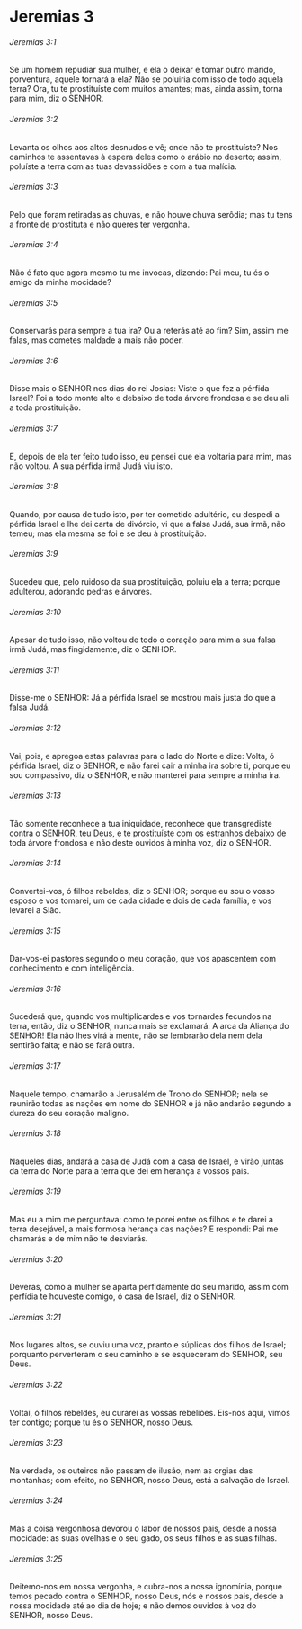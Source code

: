 # Jeremias 3

###### Jeremias 3:1

Se um homem repudiar sua mulher, e ela o deixar e tomar outro marido, porventura, aquele tornará a ela? Não se poluiria com isso de todo aquela terra? Ora, tu te prostituíste com muitos amantes; mas, ainda assim, torna para mim, diz o SENHOR.

###### Jeremias 3:2

Levanta os olhos aos altos desnudos e vê; onde não te prostituíste? Nos caminhos te assentavas à espera deles como o arábio no deserto; assim, poluíste a terra com as tuas devassidões e com a tua malícia.

###### Jeremias 3:3

Pelo que foram retiradas as chuvas, e não houve chuva serôdia; mas tu tens a fronte de prostituta e não queres ter vergonha.

###### Jeremias 3:4

Não é fato que agora mesmo tu me invocas, dizendo: Pai meu, tu és o amigo da minha mocidade?

###### Jeremias 3:5

Conservarás para sempre a tua ira? Ou a reterás até ao fim? Sim, assim me falas, mas cometes maldade a mais não poder.

###### Jeremias 3:6

Disse mais o SENHOR nos dias do rei Josias: Viste o que fez a pérfida Israel? Foi a todo monte alto e debaixo de toda árvore frondosa e se deu ali a toda prostituição.

###### Jeremias 3:7

E, depois de ela ter feito tudo isso, eu pensei que ela voltaria para mim, mas não voltou. A sua pérfida irmã Judá viu isto.

###### Jeremias 3:8

Quando, por causa de tudo isto, por ter cometido adultério, eu despedi a pérfida Israel e lhe dei carta de divórcio, vi que a falsa Judá, sua irmã, não temeu; mas ela mesma se foi e se deu à prostituição.

###### Jeremias 3:9

Sucedeu que, pelo ruidoso da sua prostituição, poluiu ela a terra; porque adulterou, adorando pedras e árvores.

###### Jeremias 3:10

Apesar de tudo isso, não voltou de todo o coração para mim a sua falsa irmã Judá, mas fingidamente, diz o SENHOR.

###### Jeremias 3:11

Disse-me o SENHOR: Já a pérfida Israel se mostrou mais justa do que a falsa Judá.

###### Jeremias 3:12

Vai, pois, e apregoa estas palavras para o lado do Norte e dize: Volta, ó pérfida Israel, diz o SENHOR, e não farei cair a minha ira sobre ti, porque eu sou compassivo, diz o SENHOR, e não manterei para sempre a minha ira.

###### Jeremias 3:13

Tão somente reconhece a tua iniquidade, reconhece que transgrediste contra o SENHOR, teu Deus, e te prostituíste com os estranhos debaixo de toda árvore frondosa e não deste ouvidos à minha voz, diz o SENHOR.

###### Jeremias 3:14

Convertei-vos, ó filhos rebeldes, diz o SENHOR; porque eu sou o vosso esposo e vos tomarei, um de cada cidade e dois de cada família, e vos levarei a Sião.

###### Jeremias 3:15

Dar-vos-ei pastores segundo o meu coração, que vos apascentem com conhecimento e com inteligência.

###### Jeremias 3:16

Sucederá que, quando vos multiplicardes e vos tornardes fecundos na terra, então, diz o SENHOR, nunca mais se exclamará: A arca da Aliança do SENHOR! Ela não lhes virá à mente, não se lembrarão dela nem dela sentirão falta; e não se fará outra.

###### Jeremias 3:17

Naquele tempo, chamarão a Jerusalém de Trono do SENHOR; nela se reunirão todas as nações em nome do SENHOR e já não andarão segundo a dureza do seu coração maligno.

###### Jeremias 3:18

Naqueles dias, andará a casa de Judá com a casa de Israel, e virão juntas da terra do Norte para a terra que dei em herança a vossos pais.

###### Jeremias 3:19

Mas eu a mim me perguntava: como te porei entre os filhos e te darei a terra desejável, a mais formosa herança das nações? E respondi: Pai me chamarás e de mim não te desviarás.

###### Jeremias 3:20

Deveras, como a mulher se aparta perfidamente do seu marido, assim com perfídia te houveste comigo, ó casa de Israel, diz o SENHOR.

###### Jeremias 3:21

Nos lugares altos, se ouviu uma voz, pranto e súplicas dos filhos de Israel; porquanto perverteram o seu caminho e se esqueceram do SENHOR, seu Deus.

###### Jeremias 3:22

Voltai, ó filhos rebeldes, eu curarei as vossas rebeliões. Eis-nos aqui, vimos ter contigo; porque tu és o SENHOR, nosso Deus.

###### Jeremias 3:23

Na verdade, os outeiros não passam de ilusão, nem as orgias das montanhas; com efeito, no SENHOR, nosso Deus, está a salvação de Israel.

###### Jeremias 3:24

Mas a coisa vergonhosa devorou o labor de nossos pais, desde a nossa mocidade: as suas ovelhas e o seu gado, os seus filhos e as suas filhas.

###### Jeremias 3:25

Deitemo-nos em nossa vergonha, e cubra-nos a nossa ignomínia, porque temos pecado contra o SENHOR, nosso Deus, nós e nossos pais, desde a nossa mocidade até ao dia de hoje; e não demos ouvidos à voz do SENHOR, nosso Deus.

